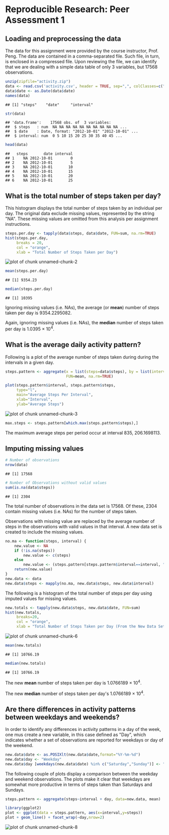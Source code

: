 # Reproducible Research: Peer Assessment 1

## Loading and preprocessing the data
The data for this assignment were provided by the course instructor, Prof. Peng. The data are contained in a comma-separated file. Such file, in turn, is enclosed in a compressed file. Upon reviewing the file, we can identify that we are dealing with a simple data table of only 3 variables, but 17568 observations.


```r
unzip(zipfile="activity.zip")
data <- read.csv('activity.csv', header = TRUE, sep=",", colClasses=c("numeric", "character", "numeric"))
data$date <- as.Date(data$date)
names(data)
```

```
## [1] "steps"    "date"     "interval"
```

```r
str(data)
```

```
## 'data.frame':	17568 obs. of  3 variables:
##  $ steps   : num  NA NA NA NA NA NA NA NA NA NA ...
##  $ date    : Date, format: "2012-10-01" "2012-10-01" ...
##  $ interval: num  0 5 10 15 20 25 30 35 40 45 ...
```

```r
head(data)
```

```
##   steps       date interval
## 1    NA 2012-10-01        0
## 2    NA 2012-10-01        5
## 3    NA 2012-10-01       10
## 4    NA 2012-10-01       15
## 5    NA 2012-10-01       20
## 6    NA 2012-10-01       25
```

## What is the total number of steps taken per day?
This histogram displays the total number of steps taken by an individual per day. The original data exclude missing values, represented by the string "NA". These missing values are omitted from this analysis per assignment instructions.

```r
steps.per.day <- tapply(data$steps, data$date, FUN=sum, na.rm=TRUE)
hist(steps.per.day,
     breaks = 20,
     col = "orange",
     xlab = "Total Number of Steps Taken per Day")
```

![plot of chunk unnamed-chunk-2](figure/unnamed-chunk-2-1.png)

```r
mean(steps.per.day)
```

```
## [1] 9354.23
```

```r
median(steps.per.day) 
```

```
## [1] 10395
```

Ignoring missing values (i.e. NAs), the average (or **mean**) number of steps taken per day is 9354.2295082.

Again, ignoring missing values (i.e. NAs), the **median** number of steps taken per day is 1.0395 &times; 10<sup>4</sup>.

## What is the average daily activity pattern?
Following is a plot of the average number of steps taken during during the intervals in a given day.

```r
steps.pattern <- aggregate(x = list(steps=data$steps), by = list(interval=data$interval),
                           FUN=mean, na.rm=TRUE)

plot(steps.pattern$interval, steps.pattern$steps,
     type="l",
     main="Average Steps Per Interval",
     xlab="Interval",
     ylab="Average Steps")
```

![plot of chunk unnamed-chunk-3](figure/unnamed-chunk-3-1.png)

```r
max.steps <- steps.pattern[which.max(steps.pattern$steps),]
```

The maximum average steps per period occur at interval 835, 206.1698113.

## Imputing missing values

```r
# Number of observations
nrow(data)
```

```
## [1] 17568
```

```r
# Number of Observations without valid values
sum(is.na(data$steps))
```

```
## [1] 2304
```
The total number of observations in the data set is 17568. Of these, 2304 contain missing values (i.e. NAs) for the number of steps taken.

Observations with missing value are replaced by the average number of steps in the observations with valid values in that interval. A new data set is created to include the missing values.


```r
no.ma <- function(steps, interval) {
    new.value <- NA
    if (!is.na(steps))
        new.value <- c(steps)
    else
        new.value <- (steps.pattern[steps.pattern$interval==interval, "steps"])
    return(new.value)
}
new.data <- data
new.data$steps <- mapply(no.ma, new.data$steps, new.data$interval)
```



The following is a histogram of the total number of steps per day using imputed values for missing values.

```r
new.totals <- tapply(new.data$steps, new.data$date, FUN=sum)
hist(new.totals,
     breaks=20,
     col = "orange",
     xlab = "Total Number of Steps Taken per Day (From the New Data Set)")
```

![plot of chunk unnamed-chunk-6](figure/unnamed-chunk-6-1.png)

```r
mean(new.totals)
```

```
## [1] 10766.19
```

```r
median(new.totals) 
```

```
## [1] 10766.19
```

The new **mean** number of steps taken per day is 1.0766189 &times; 10<sup>4</sup>.

The new **median** number of steps taken per day's 1.0766189 &times; 10<sup>4</sup>.

## Are there differences in activity patterns between weekdays and weekends?

In order to identify any differences in activity patterns in a day of the week, one mus create a new variable, in this case defined as "Day", which indicates whether a set of observations are reported for weekdays or day of the weekend.

```r
new.data$date <- as.POSIXlt(new.data$date,format="%Y-%m-%d")
new.data$day <- "Weekday"
new.data$day [weekdays(new.data$date) %in% c("Saturday","Sunday")] <- "Weekend"
```


The following couple of plots display a comparison between the weekday and weekend observations. The plots make it clear that weekdays are somewhat more productive in terms of steps taken than Saturdays and Sundays.  


```r
steps.pattern <- aggregate(steps~interval + day, data=new.data, mean)

library(ggplot2)
plot <- ggplot(data = steps.pattern, aes(x=interval,y=steps)) 
plot + geom_line() + facet_wrap(~day,nrow=2)
```

![plot of chunk unnamed-chunk-8](figure/unnamed-chunk-8-1.png)
